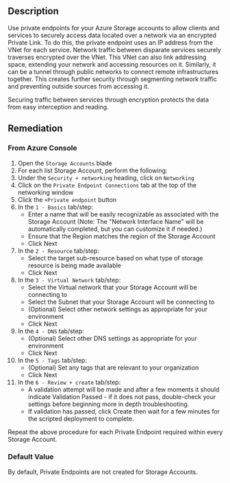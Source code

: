 ## Description

Use private endpoints for your Azure Storage accounts to allow clients and services to securely access data located over a network via an encrypted Private Link. To do this, the private endpoint uses an IP address from the VNet for each service. Network traffic between disparate services securely traverses encrypted over the VNet. This VNet can also link addressing space, extending your network and accessing resources on it. Similarly, it can be a tunnel through public networks to connect remote infrastructures together. This creates further security through segmenting network traffic and preventing outside sources from accessing it.

Securing traffic between services through encryption protects the data from easy interception and reading.

## Remediation

### From Azure Console

1. Open the `Storage Accounts` blade
2. For each list Storage Account, perform the following:
3. Under the `Security + networking` heading, click on `Networking`
4. Click on the `Private Endpoint Connections` tab at the top of the networking window
5. Click the `+Private endpoint` button
6. In the `1 - Basics` tab/step:
   - Enter a name that will be easily recognizable as associated with the Storage Account (Note: The "Network Interface Name" will be automatically completed, but you can customize it if needed.)
   - Ensure that the Region matches the region of the Storage Account
   - Click Next
7. In the `2 - Resource` tab/step:
   - Select the target sub-resource based on what type of storage resource is being made available
   - Click Next
8. In the `3 - Virtual Network` tab/step:
   - Select the Virtual network that your Storage Account will be connecting to
   - Select the Subnet that your Storage Account will be connecting to
   - (Optional) Select other network settings as appropriate for your environment
   - Click Next
9. In the `4 - DNS` tab/step:
   - (Optional) Select other DNS settings as appropriate for your environment
   - Click Next
10. In the `5 - Tags` tab/step:
    - (Optional) Set any tags that are relevant to your organization
    - Click Next
11. In the `6 - Review + create` tab/step:
    - A validation attempt will be made and after a few moments it should indicate Validation Passed - if it does not pass, double-check your settings before beginning more in depth troubleshooting.
    - If validation has passed, click Create then wait for a few minutes for the scripted deployment to complete.

Repeat the above procedure for each Private Endpoint required within every Storage Account.

### Default Value

By default, Private Endpoints are not created for Storage Accounts.